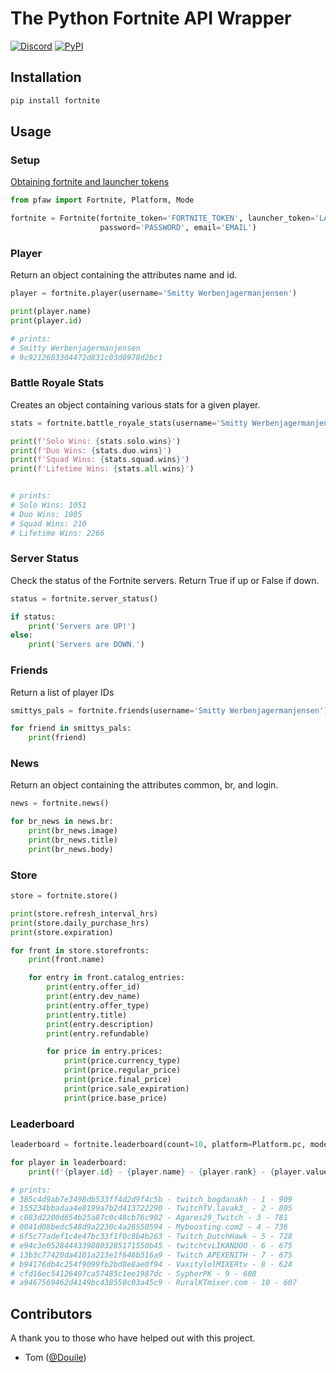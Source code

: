 # The Python Fortnite API Wrapper

[![Discord](https://img.shields.io/discord/430802154022895616.svg?logo=discord)](https://discord.gg/AEfWXP9)
[![PyPI](https://img.shields.io/pypi/v/fortnite.svg)](https://pypi.org/project/fortnite/)

## Installation
```bash
pip install fortnite
```

## Usage

### Setup
[Obtaining fortnite and launcher tokens](https://gist.github.com/Douile/67daa69b59255bcdc390025053dbe295)
```python
from pfaw import Fortnite, Platform, Mode

fortnite = Fortnite(fortnite_token='FORTNITE_TOKEN', launcher_token='LAUNCHER_TOKEN',
                    password='PASSWORD', email='EMAIL')
```

### Player
Return an object containing the attributes name and id.
```python
player = fortnite.player(username='Smitty Werbenjagermanjensen')

print(player.name)
print(player.id)

# prints:
# Smitty Werbenjagermanjensen
# 9c9212603304472d831c03d0978d2bc1
```

### Battle Royale Stats
Creates an object containing various stats for a given player.
```python
stats = fortnite.battle_royale_stats(username='Smitty Werbenjagermanjensen', platform=Platform.pc)

print(f'Solo Wins: {stats.solo.wins}')
print(f'Duo Wins: {stats.duo.wins}')
print(f'Squad Wins: {stats.squad.wins}')
print(f'Lifetime Wins: {stats.all.wins}')


# prints:
# Solo Wins: 1051
# Duo Wins: 1005
# Squad Wins: 210
# Lifetime Wins: 2266
```

### Server Status
Check the status of the Fortnite servers. Return True if up or False if down.
```python
status = fortnite.server_status()

if status:
    print('Servers are UP!')
else:
    print('Servers are DOWN.')
```

### Friends
Return a list of player IDs
```python
smittys_pals = fortnite.friends(username='Smitty Werbenjagermanjensen')

for friend in smittys_pals:
    print(friend)
```

### News
Return an object containing the attributes common, br, and login.
```python
news = fortnite.news()

for br_news in news.br:
    print(br_news.image)
    print(br_news.title)
    print(br_news.body)
```

### Store
```python
store = fortnite.store()

print(store.refresh_interval_hrs)
print(store.daily_purchase_hrs)
print(store.expiration)

for front in store.storefronts:
    print(front.name)

    for entry in front.catalog_entries:
        print(entry.offer_id)
        print(entry.dev_name)
        print(entry.offer_type)
        print(entry.title)
        print(entry.description)
        print(entry.refundable)

        for price in entry.prices:
            print(price.currency_type)
            print(price.regular_price)
            print(price.final_price)
            print(price.sale_expiration)
            print(price.base_price)
```

### Leaderboard
```Python
leaderboard = fortnite.leaderboard(count=10, platform=Platform.pc, mode=Mode.solo)

for player in leaderboard:
    print(f'{player.id} - {player.name} - {player.rank} - {player.value}')

# prints:
# 385c4d9ab7e3498db533ff4d2d9f4c5b - twitch_bogdanakh - 1 - 909
# 155234bbadaa4e8199a7b2d413722290 - TwitchTV.lavak3_ - 2 - 805
# c083d2200d654b25a87c0c48cb76c902 - Agares29_Twitch - 3 - 781
# 0041d08bedc548d9a2230c4a28550594 - Myboosting.com2 - 4 - 736
# 6f5c77adef1c4e47bc33f1f0c8b4b263 - Twitch_DutchHawk - 5 - 728
# e94c3e05284443398803285171550b45 - twitchtvLIKANDOO - 6 - 675
# 13b3c77420da4101a213e1f646b316a9 - Twitch APEXENITH - 7 - 675
# b94176db4c254f9099fb2bd8e8ae0f94 - VaxitylolMIXERtv - 8 - 624
# cfd16ec54126497ca57485c1ee1987dc - SypherPK - 9 - 608
# a9467569462d4149bc438550c03a45c9 - RuralKTmixer.com - 10 - 607
```

## Contributors
A thank you to those who have helped out with this project.

- Tom ([@Douile](https://github.com/Douile))
